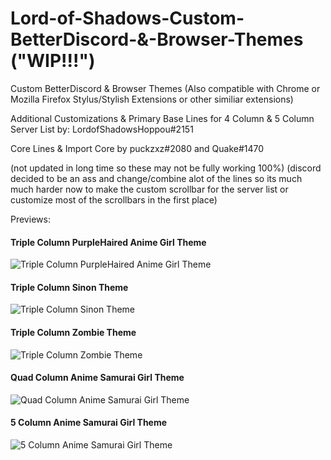 # Lord-of-Shadows-Custom-BetterDiscord-&-Browser-Themes  ("WIP!!!")
Custom BetterDiscord & Browser Themes
(Also compatible with Chrome or Mozilla Firefox Stylus/Stylish Extensions or other similiar extensions)

Additional Customizations & Primary Base Lines for 4 Column & 5 Column Server List by: LordofShadowsHoppou#2151

Core Lines & Import Core by puckzxz#2080 and Quake#1470


(not updated in long time so these may not be fully working 100%)
(discord decided to be an ass and change/combine alot of the lines so its much much harder now to make the custom scrollbar for the server list or customize most of the scrollbars in the first place)




Previews:


#### Triple Column PurpleHaired Anime Girl Theme
![Triple Column PurpleHaired Anime Girl Theme](https://i.imgur.com/B3KUKcf.png)



#### Triple Column Sinon Theme
![Triple Column Sinon Theme](https://i.imgur.com/RIQldY1.png)



#### Triple Column Zombie Theme
![Triple Column Zombie Theme](https://i.imgur.com/asXUDpk.png)



#### Quad Column Anime Samurai Girl Theme
![Quad Column Anime Samurai Girl Theme](https://i.imgur.com/6e7TLBZ.png)



#### 5 Column Anime Samurai Girl Theme
![5 Column Anime Samurai Girl Theme](https://i.imgur.com/sslmgvK.png)
